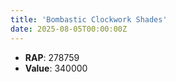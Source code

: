 ```yaml
---
title: 'Bombastic Clockwork Shades'
date: 2025-08-05T00:00:00Z
---
```

- **RAP**: 278759
- **Value**: 340000
